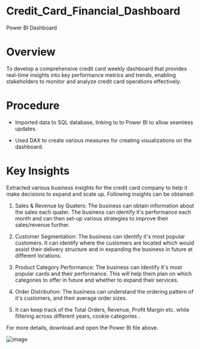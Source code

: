 # Credit_Card_Financial_Dashboard
Power BI Dashboard
# Overview

To develop a comprehensive credit card weekly dashboard that provides real-time insights into key performance metrics and trends, enabling stakeholders to monitor and analyze credit card operations effectively.

# Procedure

- Imported data to SQL database, linking to to Power BI to allow seamless updates.

- Used DAX to create various measures for creating visualizations on the dashboard.


# Key Insights
Extracted various business insights for the credit card company to help it make decisions to expand and scale up. Following insights can be obtained:


1) Sales & Revenue by Quaters: The business can obtain information about the sales each quater. The business can identify it's performance each month and can then set-up various strategies to improve their sales/revenue further.


2) Customer Segmentation: The business can identify it's most popular customers. It can identify where the customers are located which would assist their delivery structure and in expanding the business in future at different locations.


3) Product Category Performance: The business can identify it's most popular cards and their performance. This will help them plan on which categories to offer in future and whether to expand their services.


4) Order Distribution: The business can understand the ordering pattern of it's customers, and their average order sizes. 


5) It can keep track of the Total Orders, Revenue, Profit Margin etc. while filtering across different years, cookie categories .


For more details, download and open the Power BI file above.

![image](https://github.com/user-attachments/assets/f36ca658-b9ed-480d-9246-f33bc27f9b60)
